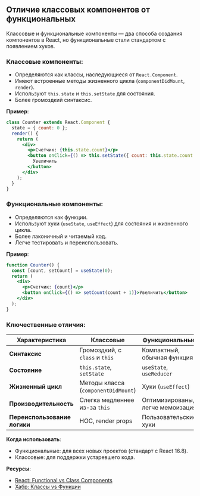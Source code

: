 ## Отличие классовых компонентов от функциональных

Классовые и функциональные компоненты — два способа создания компонентов в React, но функциональные стали стандартом с появлением хуков.

### Классовые компоненты:

- Определяются как классы, наследующиеся от `React.Component`.
- Имеют встроенные методы жизненного цикла (`componentDidMount`, `render`).
- Используют `this.state` и `this.setState` для состояния.
- Более громоздкий синтаксис.

**Пример**:

```jsx
class Counter extends React.Component {
  state = { count: 0 };
  render() {
    return (
      <div>
        <p>Счетчик: {this.state.count}</p>
        <button onClick={() => this.setState({ count: this.state.count + 1 })}>
          Увеличить
        </button>
      </div>
    );
  }
}
```

### Функциональные компоненты:

- Определяются как функции.
- Используют хуки (`useState`, `useEffect`) для состояния и жизненного цикла.
- Более лаконичный и читаемый код.
- Легче тестировать и переиспользовать.

**Пример**:

```jsx
function Counter() {
  const [count, setCount] = useState(0);
  return (
    <div>
      <p>Счетчик: {count}</p>
      <button onClick={() => setCount(count + 1)}>Увеличить</button>
    </div>
  );
}
```

### Ключественные отличия:

| **Характеристика**           | **Классовые**                       | **Функциональные**               |
| ---------------------------- | ----------------------------------- | -------------------------------- |
| **Синтаксис**                | Громоздкий, с `class` и `this`      | Компактный, обычная функция      |
| **Состояние**                | `this.state`, `setState`            | `useState`, `useReducer`         |
| **Жизненный цикл**           | Методы класса (`componentDidMount`) | Хуки (`useEffect`)               |
| **Производительность**       | Слегка медленнее из-за `this`       | Оптимизированы, легче мемоизация |
| **Переиспользование логики** | HOC, render props                   | Пользовательские хуки            |

**Когда использовать**:

- Функциональные: для всех новых проектов (стандарт с React 16.8).
- Классовые: для поддержки устаревшего кода.

**Ресурсы**:

- [React: Functional vs Class Components](https://react.dev/learn/your-first-component)
- [Хабр: Классы vs Функции](https://habr.com/ru/post/467095/)
